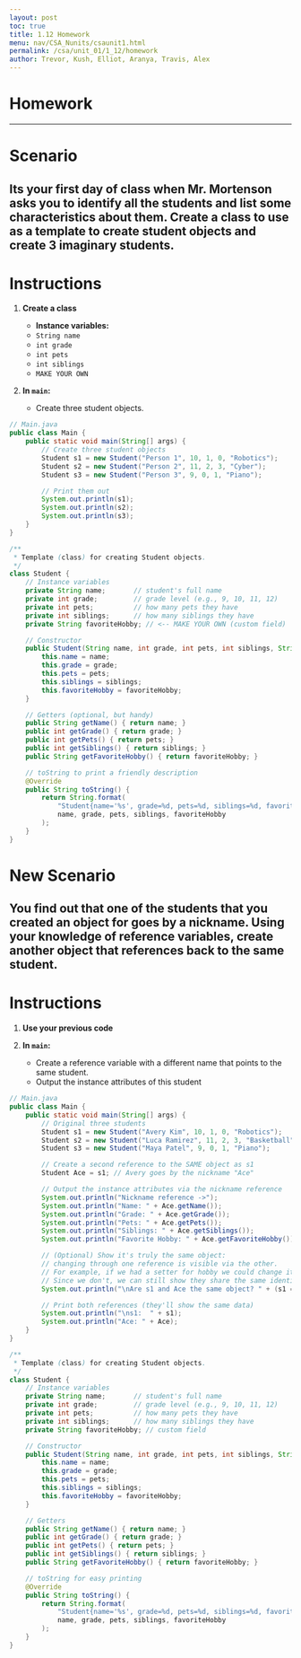 ```yaml
---
layout: post
toc: true
title: 1.12 Homework
menu: nav/CSA_Nunits/csaunit1.html
permalink: /csa/unit_01/1_12/homework
author: Trevor, Kush, Elliot, Aranya, Travis, Alex
---
```

# Homework
---
# Scenario

Its your first day of class when Mr. Mortenson asks you to identify all the students and list some characteristics about them. Create a class to use as a template to create student objects and create 3 imaginary students.
---

# Instructions
1. **Create a class**
    -    **Instance variables:**  
    - `String name`  
    - `int grade`  
    - `int pets`  
    - `int siblings`
    - `MAKE YOUR OWN`

2. **In `main`:**  
    - Create three student objects.  



```Java
// Main.java
public class Main {
    public static void main(String[] args) {
        // Create three student objects
        Student s1 = new Student("Person 1", 10, 1, 0, "Robotics");
        Student s2 = new Student("Person 2", 11, 2, 3, "Cyber");
        Student s3 = new Student("Person 3", 9, 0, 1, "Piano");

        // Print them out
        System.out.println(s1);
        System.out.println(s2);
        System.out.println(s3);
    }
}

/**
 * Template (class) for creating Student objects.
 */
class Student {
    // Instance variables
    private String name;       // student's full name
    private int grade;         // grade level (e.g., 9, 10, 11, 12)
    private int pets;          // how many pets they have
    private int siblings;      // how many siblings they have
    private String favoriteHobby; // <-- MAKE YOUR OWN (custom field)

    // Constructor
    public Student(String name, int grade, int pets, int siblings, String favoriteHobby) {
        this.name = name;
        this.grade = grade;
        this.pets = pets;
        this.siblings = siblings;
        this.favoriteHobby = favoriteHobby;
    }

    // Getters (optional, but handy)
    public String getName() { return name; }
    public int getGrade() { return grade; }
    public int getPets() { return pets; }
    public int getSiblings() { return siblings; }
    public String getFavoriteHobby() { return favoriteHobby; }

    // toString to print a friendly description
    @Override
    public String toString() {
        return String.format(
            "Student{name='%s', grade=%d, pets=%d, siblings=%d, favoriteHobby='%s'}",
            name, grade, pets, siblings, favoriteHobby
        );
    }
}

```

# New Scenario

You find out that one of the students that you created an object for goes by a nickname. Using your knowledge of reference variables,  create another object that references back to the same student.
---

# Instructions
1. **Use your previous code**


2. **In `main`:**  
    - Create a reference variable with a different name that points to the same student. 
    - Output the instance attributes of this student



```Java
// Main.java
public class Main {
    public static void main(String[] args) {
        // Original three students
        Student s1 = new Student("Avery Kim", 10, 1, 0, "Robotics");
        Student s2 = new Student("Luca Ramirez", 11, 2, 3, "Basketball");
        Student s3 = new Student("Maya Patel", 9, 0, 1, "Piano");

        // Create a second reference to the SAME object as s1
        Student Ace = s1; // Avery goes by the nickname "Ace"

        // Output the instance attributes via the nickname reference
        System.out.println("Nickname reference ->");
        System.out.println("Name: " + Ace.getName());
        System.out.println("Grade: " + Ace.getGrade());
        System.out.println("Pets: " + Ace.getPets());
        System.out.println("Siblings: " + Ace.getSiblings());
        System.out.println("Favorite Hobby: " + Ace.getFavoriteHobby());

        // (Optional) Show it's truly the same object:
        // changing through one reference is visible via the other.
        // For example, if we had a setter for hobby we could change it here.
        // Since we don't, we can still show they share the same identity:
        System.out.println("\nAre s1 and Ace the same object? " + (s1 == Ace)); // true

        // Print both references (they'll show the same data)
        System.out.println("\ns1:  " + s1);
        System.out.println("Ace: " + Ace);
    }
}

/**
 * Template (class) for creating Student objects.
 */
class Student {
    // Instance variables
    private String name;       // student's full name
    private int grade;         // grade level (e.g., 9, 10, 11, 12)
    private int pets;          // how many pets they have
    private int siblings;      // how many siblings they have
    private String favoriteHobby; // custom field

    // Constructor
    public Student(String name, int grade, int pets, int siblings, String favoriteHobby) {
        this.name = name;
        this.grade = grade;
        this.pets = pets;
        this.siblings = siblings;
        this.favoriteHobby = favoriteHobby;
    }

    // Getters
    public String getName() { return name; }
    public int getGrade() { return grade; }
    public int getPets() { return pets; }
    public int getSiblings() { return siblings; }
    public String getFavoriteHobby() { return favoriteHobby; }

    // toString for easy printing
    @Override
    public String toString() {
        return String.format(
            "Student{name='%s', grade=%d, pets=%d, siblings=%d, favoriteHobby='%s'}",
            name, grade, pets, siblings, favoriteHobby
        );
    }
}

```
